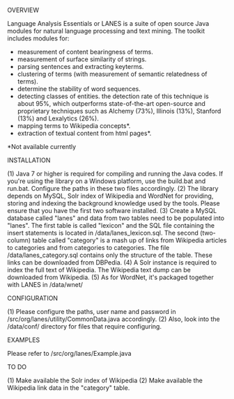OVERVIEW

Language Analysis Essentials or LANES is a suite of open source Java modules for natural language processing and text mining. The toolkit includes modules for:

- measurement of content bearingness of terms.
- measurement of surface similarity of strings.
- parsing sentences and extracting keyterms.
- clustering of terms (with measurement of semantic relatedness of terms).
- determine the stability of word sequences.
- detecting classes of entities. the detection rate of this technique is about 95%, which outperforms state-of-the-art open-source and proprietary techniques such as Alchemy (73%), Illinois (13%), Stanford (13%) and Lexalytics (26%).
- mapping terms to Wikipedia concepts*.
- extraction of textual content from html pages*.
 
 *Not available currently
 
INSTALLATION

(1) Java 7 or higher is required for compiling and running the Java codes. If you're using the library on a Windows platform, use the build.bat and run.bat. Configure the paths in these two files accordingly.
(2) The library depends on MySQL, Solr index of Wikipedia and WordNet for providing, storing and indexing the background knowledge used by the tools. Please ensure that you have the first two software installed.
(3) Create a MySQL database called "lanes" and data from two tables need to be populated into "lanes". The first table is called "lexicon" and the SQL file containing the insert  statements is located in /data/lanes_lexicon.sql. The second (two-column) table called "category" is a mash up of links from Wikipedia articles to categories and from categories to categories. The file /data/lanes_category.sql contains only the structure of the table. These links can be downloaded from DBPedia.
(4) A Solr instance is required to index the full text of Wikipedia. The Wikipedia text dump can be downloaded from Wikipedia.
(5) As for WordNet, it's packaged together with LANES in /data/wnet/

CONFIGURATION

(1) Please configure the paths, user name and password in /src/org/lanes/utility/CommonData.java accordingly.
(2) Also, look into the /data/conf/ directory for files that require configuring.

EXAMPLES

Please refer to /src/org/lanes/Example.java

TO DO

(1) Make available the Solr index of Wikipedia
(2) Make available the Wikipedia link data in the "category" table.

